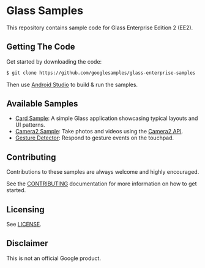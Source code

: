 # Glass Samples

This repository contains sample code for Glass Enterprise Edition 2 (EE2).

## Getting The Code

Get started by downloading the code:

```bash
$ git clone https://github.com/googlesamples/glass-enterprise-samples
```

Then use [Android Studio](https://developer.android.com/studio) to build & run the samples.

## Available Samples

*  [Card Sample](CardSample): A simple Glass application showcasing typical layouts and UI patterns.
*  [Camera2 Sample](Camera2Sample): Take photos and videos using the [Camera2 API](https://developer.android.com/guide/topics/media/camera).
*  [Gesture Detector](endpoints-frameworks): Respond to gesture events on the touchpad.

## Contributing

Contributions to these samples are always welcome and highly encouraged.

See the [CONTRIBUTING](CONTRIBUTING.md) documentation for more information on how to get started.

## Licensing

See [LICENSE](LICENSE).

## Disclaimer

This is not an official Google product.
